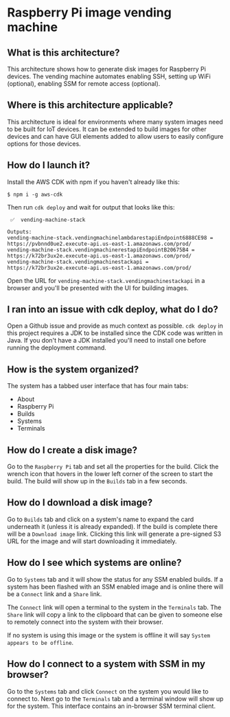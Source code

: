 # Raspberry Pi image vending machine

<!-- toc -->

## What is this architecture?

This architecture shows how to generate disk images for Raspberry Pi devices. The vending machine automates enabling SSH, setting up WiFi (optional), enabling SSM for remote access (optional).

## Where is this architecture applicable?

This architecture is ideal for environments where many system images need to be built for IoT devices. It can be extended to build images for other devices and can have GUI elements added to allow users to easily configure options for those devices.

## How do I launch it?

Install the AWS CDK with npm if you haven't already like this:

```
$ npm i -g aws-cdk
```

Then run `cdk deploy` and wait for output that looks like this:

```
 ✅  vending-machine-stack

Outputs:
vending-machine-stack.vendingmachinelambdarestapiEndpoint6888CE98 = https://pvbnnd0ue2.execute-api.us-east-1.amazonaws.com/prod/
vending-machine-stack.vendingmachinerestapiEndpointB20675B4 = https://k72br3ux2e.execute-api.us-east-1.amazonaws.com/prod/
vending-machine-stack.vendingmachinestackapi = https://k72br3ux2e.execute-api.us-east-1.amazonaws.com/prod/
```

Open the URL for `vending-machine-stack.vendingmachinestackapi` in a browser and you'll be presented with the UI for building images.

## I ran into an issue with cdk deploy, what do I do?

Open a Github issue and provide as much context as possible. `cdk deploy` in this project requires a JDK to be installed since the CDK code was written in Java. If you don't have a JDK installed you'll need to install one before running the deployment command.

## How is the system organized?

The system has a tabbed user interface that has four main tabs:

- About
- Raspberry Pi
- Builds
- Systems
- Terminals

## How do I create a disk image?

Go to the `Raspberry Pi` tab and set all the properties for the build. Click the wrench icon that hovers in the lower left corner of the screen to start the build. The build will show up in the `Builds` tab in a few seconds.

## How do I download a disk image?

Go to `Builds` tab and click on a system's name to expand the card underneath it (unless it is already expanded). If the build is complete there will be a `Download image` link. Clicking this link will generate a pre-signed S3 URL for the image and will start downloading it immediately.

## How do I see which systems are online?

Go to `Systems` tab and it will show the status for any SSM enabled builds. If a system has been flashed with an SSM enabled image and is online there will be a `Connect` link and a `Share` link.

The `Connect` link will open a terminal to the system in the `Terminals` tab. The `Share` link will copy a link to the clipboard that can be given to someone else to remotely connect into the system with their browser.

If no system is using this image or the system is offline it will say `System appears to be offline`.

## How do I connect to a system with SSM in my browser?

Go to the `Systems` tab and click `Connect` on the system you would like to connect to. Next go to the `Terminals` tab and a terminal window will show up for the system. This interface contains an in-browser SSM terminal client.
